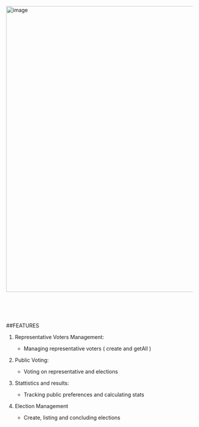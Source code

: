 <img width="770" alt="image" src="https://github.com/user-attachments/assets/67716d24-a1a0-4aa9-92bb-0cde2403b4c9">

<br><br><br><br>
##FEATURES
 1. Representative Voters Management:
     - Managing representative voters ( create and getAll )
       
2. Public Voting:
     - Voting on representative and elections 
       
3. Stattistics and results:
     - Tracking public preferences and calculating stats

4. Election Management
     - Create, listing and concluding elections
